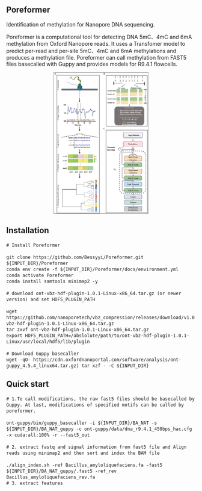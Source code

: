 ## Poreformer
Identification of methylation for Nanopore DNA sequencing.

Poreformer is a computational tool for detecting DNA 5mC、4mC and 6mA methylation from Oxford Nanopore reads. It uses a Transfomer model to predict per-read and per-site 5mC、4mC and 6mA methylations and produces a methylation file. Poreformer can call methylation from FAST5 files basecalled with Guppy and provides models for R9.4.1 flowcells.
<p align="center"> <img src="https://github.com/Bessyyi/Poreformer/blob/main/img/model.png"  width="50%" > </p>


## Installation 
```
# Install Poreformer

git clone https://github.com/Bessyyi/Poreformer.git ${INPUT_DIR}/Poreformer
conda env create -f ${INPUT_DIR}/Poreformer/docs/environment.yml
conda activate Poreformer
conda install samtools minimap2 -y

# download ont-vbz-hdf-plugin-1.0.1-Linux-x86_64.tar.gz (or newer version) and set HDF5_PLUGIN_PATH

wget https://github.com/nanoporetech/vbz_compression/releases/download/v1.0.1/ont-vbz-hdf-plugin-1.0.1-Linux-x86_64.tar.gz
tar zxvf ont-vbz-hdf-plugin-1.0.1-Linux-x86_64.tar.gz
export HDF5_PLUGIN_PATH=/abslolute/path/to/ont-vbz-hdf-plugin-1.0.1-Linux/usr/local/hdf5/lib/plugin

# Download Guppy basecaller
wget -qO- https://cdn.oxfordnanoportal.com/software/analysis/ont-guppy_4.5.4_linux64.tar.gz| tar xzf - -C ${INPUT_DIR}
```
## Quick start
```
# 1.To call modifications, the raw fast5 files should be basecalled by Guppy. At last, modifications of specified motifs can be called by poreformer.

ont-guppy/bin/guppy_basecaller -i ${INPUT_DIR}/BA_NAT -s ${INPUT_DIR}/BA_NAT_guppy -c ont-guppy/data/dna_r9.4.1_450bps_hac.cfg -x cuda:all:100% -r --fast5_out

# 2. extract fastq and signal information from fast5 file and Align reads using minimap2 and then sort and index the BAM file

./align_index.sh -ref Bacillus_amyloliquefaciens.fa -fast5 ${INPUT_DIR}/BA_NAT_guppy/.fast5 -ref_rev Bacillus_amyloliquefaciens_rev.fa
# 3. extract features

```
